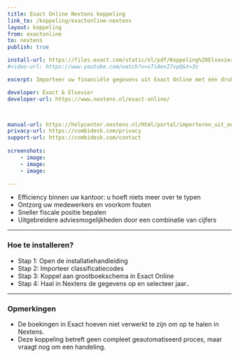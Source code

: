 ```yaml
---
title: Exact Online Nextens koppeling
link_to: /koppeling/exactonline-nextens
layout: koppeling
from: exactonline
to: nextens
publish: true

install-url: https://files.exact.com/static/nl/pdf/Koppeling%20Elsevier%20Nextens%20instructie%20XML%20schema.pdf
#video-url: https://www.youtube.com/watch?v=sTiAexI7vpQ&t=3s

excerpt: Importeer uw financiële gegevens uit Exact Online met één druk op de knop in uw Nextens software. 

developer: Exact & Elsevier  
developer-url: https://www.nextens.nl/exact-online/



manual-url: https://helpcenter.nextens.nl/Html/portal/importeren_uit_online_administ.html
privacy-url: https://combidesk.com/privacy
support-url: https://combidesk.com/contact
      
screenshots:
    - image: 
    - image: 
    - image: 

---
```


* Efficiency binnen uw kantoor: u hoeft niets meer over te typen 
* Ontzorg uw medewerkers en voorkom fouten 
* Sneller fiscale positie bepalen
* Uitgebreidere adviesmogelijkheden door een combinatie van cijfers

---

### Hoe te installeren?
* Stap 1: Open de installatiehandleiding
* Stap 2: Importeer classificatiecodes
* Stap 3: Koppel aan grootboekschema in Exact Online
* Stap 4: Haal in Nextens de gegevens op en selecteer jaar..

---

### Opmerkingen
* De boekingen in Exact hoeven niet verwerkt te zijn om op te halen in Nextens.
* Deze koppeling betreft geen compleet geautomatiseerd proces, maar vraagt nog om een handeling.